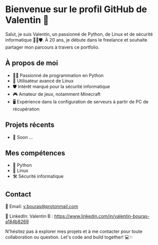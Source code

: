 # Bienvenue sur le profil GitHub de Valentin 👋

Salut, je suis Valentin, un passionné de Python, de Linux et de sécurité informatique 🐍🐧🛡️. À 20 ans, je débute dans le freelance et souhaite partager mon parcours à travers ce portfolio.

## À propos de moi
- 👨‍💻 Passionné de programmation en Python
- 🐧 Utilisateur avancé de Linux
- 🛡️ Intérêt marqué pour la sécurité informatique
- 🎮 Amateur de jeux, notamment Minecraft
- 🖥️ Expérience dans la configuration de serveurs à partir de PC de récupération

## Projets récents
- 🚀 Soon ...

## Mes compétences
- 🐍 Python
- 🐧 Linux
- 🛠️ Sécurité informatique

## Contact

📧 Email: v.bouras@protonmail.com

🔗 LinkedIn: Valentin B : https://www.linkedin.com/in/valentin-bouras-a184b8269

N'hésitez pas à explorer mes projets et à me contacter pour toute collaboration ou question. Let's code and build together! 💻✨






